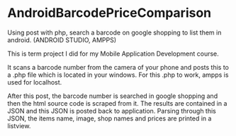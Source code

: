 # AndroidBarcodePriceComparison
Using post with php, search a barcode on google shopping to list them in android. (ANDROID STUDIO, AMPPS)

This is term project I did for my Mobile Application Development course.

It scans a barcode number from the camera of your phone and posts this to a .php file which is located in your windows. 
For this .php to work, ampps is used for localhost.

After this post, the barcode number is searched in google shopping and then the html source code is scraped from it.
The results are contained in a JSON and this JSON is posted back to application. Parsing through this JSON, the items name, image,
shop names and prices are printed in a listview.



